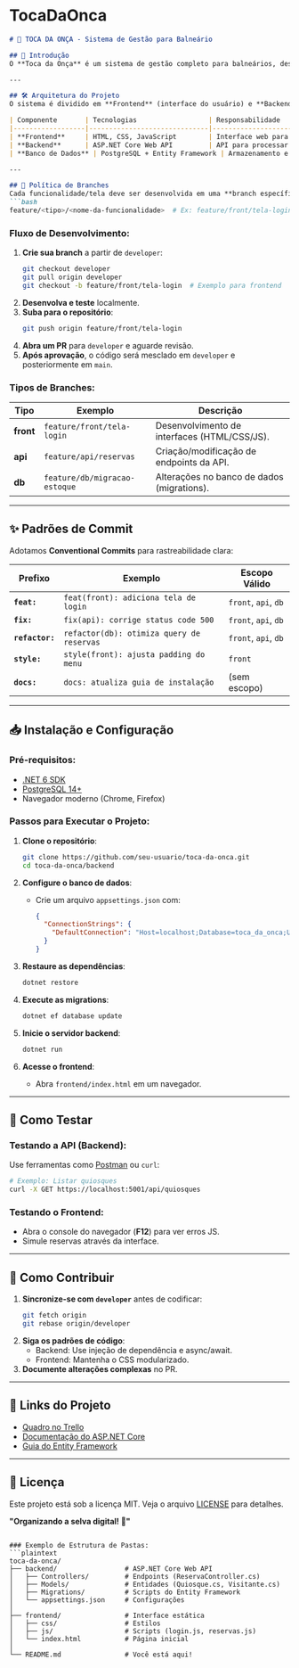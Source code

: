 # TocaDaOnca

```markdown
# 🐆 TOCA DA ONÇA - Sistema de Gestão para Balneário  

## 🚀 Introdução  
O **Toca da Onça** é um sistema de gestão completo para balneários, desenvolvido para modernizar operações como reservas de espaços, controle de vendas e gestão de visitantes. Nosso objetivo é unir **natureza e tecnologia**, oferecendo uma experiência digital intuitiva para clientes e eficiência operacional para gestores.

---

## 🛠️ Arquitetura do Projeto  
O sistema é dividido em **Frontend** (interface do usuário) e **Backend** (API e lógica de negócio), seguindo o padrão RESTful:  

| Componente       | Tecnologias                  | Responsabilidade                              |  
|------------------|------------------------------|-----------------------------------------------|  
| **Frontend**     | HTML, CSS, JavaScript        | Interface web para clientes e funcionários.   |  
| **Backend**      | ASP.NET Core Web API         | API para processar dados e regras de negócio. |  
| **Banco de Dados** | PostgreSQL + Entity Framework | Armazenamento e gestão de dados.              |  

---

## 🌿 Política de Branches  
Cada funcionalidade/tela deve ser desenvolvida em uma **branch específica**, seguindo o padrão:  
```bash
feature/<tipo>/<nome-da-funcionalidade>  # Ex: feature/front/tela-login
```  

### Fluxo de Desenvolvimento:  
1. **Crie sua branch** a partir de `developer`:  
   ```bash
   git checkout developer
   git pull origin developer
   git checkout -b feature/front/tela-login  # Exemplo para frontend
   ```  
2. **Desenvolva e teste** localmente.  
3. **Suba para o repositório**:  
   ```bash
   git push origin feature/front/tela-login
   ```  
4. **Abra um PR** para `developer` e aguarde revisão.  
5. **Após aprovação**, o código será mesclado em `developer` e posteriormente em `main`.  

### Tipos de Branches:  
| Tipo          | Exemplo                      | Descrição                                  |  
|---------------|------------------------------|--------------------------------------------|  
| **front**     | `feature/front/tela-login`   | Desenvolvimento de interfaces (HTML/CSS/JS). |  
| **api**       | `feature/api/reservas`       | Criação/modificação de endpoints da API.   |  
| **db**        | `feature/db/migracao-estoque`| Alterações no banco de dados (migrations). |  

---

## ✨ Padrões de Commit  
Adotamos **Conventional Commits** para rastreabilidade clara:  

| Prefixo       | Exemplo                          | Escopo Válido               |  
|---------------|----------------------------------|------------------------------|  
| **`feat:`**   | `feat(front): adiciona tela de login` | `front`, `api`, `db`         |  
| **`fix:`**    | `fix(api): corrige status code 500`   | `front`, `api`, `db`         |  
| **`refactor:`**| `refactor(db): otimiza query de reservas` | `front`, `api`, `db` |  
| **`style:`**  | `style(front): ajusta padding do menu` | `front`                     |  
| **`docs:`**   | `docs: atualiza guia de instalação`    | (sem escopo)               |  

---

## 📥 Instalação e Configuração  

### Pré-requisitos:  
- [.NET 6 SDK](https://dotnet.microsoft.com/download)  
- [PostgreSQL 14+](https://www.postgresql.org/download/)  
- Navegador moderno (Chrome, Firefox)  

### Passos para Executar o Projeto:  
1. **Clone o repositório**:  
   ```bash
   git clone https://github.com/seu-usuario/toca-da-onca.git
   cd toca-da-onca/backend
   ```  

2. **Configure o banco de dados**:  
   - Crie um arquivo `appsettings.json` com:  
     ```json
     {
       "ConnectionStrings": {
         "DefaultConnection": "Host=localhost;Database=toca_da_onca;Username=postgres;Password=sua_senha"
       }
     }
     ```  

3. **Restaure as dependências**:  
   ```bash
   dotnet restore
   ```  

4. **Execute as migrations**:  
   ```bash
   dotnet ef database update
   ```  

5. **Inicie o servidor backend**:  
   ```bash
   dotnet run
   ```  

6. **Acesse o frontend**:  
   - Abra `frontend/index.html` em um navegador.  

---

## 🧪 Como Testar  
### Testando a API (Backend):  
Use ferramentas como [Postman](https://www.postman.com/) ou `curl`:  
```bash
# Exemplo: Listar quiosques
curl -X GET https://localhost:5001/api/quiosques
```  

### Testando o Frontend:  
- Abra o console do navegador (**F12**) para ver erros JS.  
- Simule reservas através da interface.  

---

## 🤝 Como Contribuir  
1. **Sincronize-se com `developer`** antes de codificar:  
   ```bash
   git fetch origin
   git rebase origin/developer
   ```  
2. **Siga os padrões de código**:  
   - Backend: Use injeção de dependência e async/await.  
   - Frontend: Mantenha o CSS modularizado.  
3. **Documente alterações complexas** no PR.  

---

## 🔗 Links do Projeto  
- [Quadro no Trello](https://trello.com/invite/b/67f6b300afe50dd31f552fff/ATTI61c4b60fd6926267b41f52e5a44c7fc6E8F94865/toca-da-onca)  
- [Documentação do ASP.NET Core](https://docs.microsoft.com/pt-br/aspnet/core/)  
- [Guia do Entity Framework](https://docs.microsoft.com/pt-br/ef/core/)  

---

## 📄 Licença  
Este projeto está sob a licença MIT. Veja o arquivo [LICENSE](LICENSE) para detalhes.  

**"Organizando a selva digital! 🐾"**  
``` 

### Exemplo de Estrutura de Pastas:  
```plaintext
toca-da-onca/
├── backend/                 # ASP.NET Core Web API
│   ├── Controllers/         # Endpoints (ReservaController.cs)
│   ├── Models/              # Entidades (Quiosque.cs, Visitante.cs)
│   ├── Migrations/          # Scripts do Entity Framework
│   └── appsettings.json     # Configurações
│
├── frontend/                # Interface estática
│   ├── css/                 # Estilos
│   ├── js/                  # Scripts (login.js, reservas.js)
│   └── index.html           # Página inicial
│
└── README.md                # Você está aqui!
```
